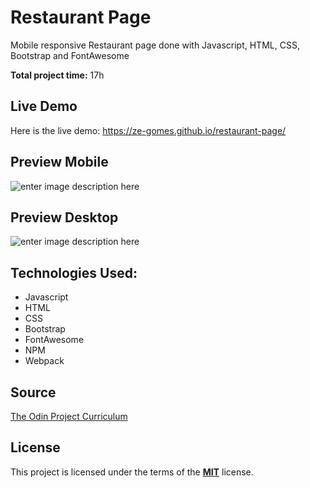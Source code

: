 # Restaurant Page
Mobile responsive Restaurant page done with Javascript, HTML, CSS, Bootstrap and FontAwesome

**Total project time:** 17h

## Live Demo
Here is the live demo: https://ze-gomes.github.io/restaurant-page/

## Preview Mobile
![enter image description here](https://i.imgur.com/WEZI4OG.jpg)
## Preview Desktop
![enter image description here](https://i.imgur.com/DzaCCuT.png)

## Technologies Used:
 - Javascript
 - HTML
 - CSS
 - Bootstrap
 - FontAwesome
 - NPM
 - Webpack
## Source

[The Odin Project Curriculum](https://www.theodinproject.com/courses/javascript/lessons/restaurant-page)

## License
This project is licensed under the terms of the **[MIT](https://choosealicense.com/licenses/mit/)**  license. 
<!--stackedit_data:
eyJoaXN0b3J5IjpbLTIxNTQ2MDc2NF19
-->
